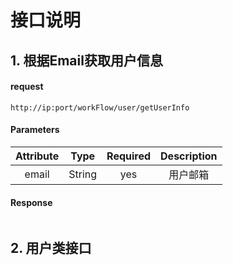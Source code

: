 # 接口说明

## 1. 根据Email获取用户信息
#### request
```
http://ip:port/workFlow/user/getUserInfo
```
#### Parameters
|Attribute|Type  |Required|Description|
|:---:   |:---:|:---:   |:---:     |
|email|String|yes|用户邮箱|
#### Response
```json

```


## 2. 用户类接口